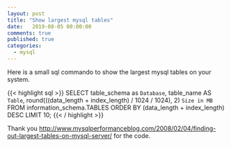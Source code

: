```yaml
---
layout: post
title: "Show largest mysql tables"
date:   2019-08-05 00:00:00
comments: true
published: true
categories:
  - mysql
---
```


Here is a small sql commando to show the largest mysql tables on your system.

{{< highlight sql >}}
SELECT 
     table_schema as `Database`, 
     table_name AS `Table`, 
     round(((data_length + index_length) / 1024 / 1024), 2) `Size in MB` 
FROM information_schema.TABLES 
ORDER BY (data_length + index_length) DESC
LIMIT 10;
{{< / highlight >}}

Thank you http://www.mysqlperformanceblog.com/2008/02/04/finding-out-largest-tables-on-mysql-server/ for the code.
